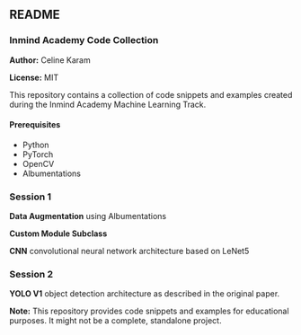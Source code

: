 ## README

### Inmind Academy Code Collection

**Author:** Celine Karam

**License:** MIT

This repository contains a collection of code snippets and examples created during the Inmind Academy Machine Learning Track.

#### Prerequisites
* Python
* PyTorch
* OpenCV
* Albumentations

### Session 1

**Data Augmentation** using Albumentations

**Custom Module Subclass**

**CNN** convolutional neural network architecture based on LeNet5

### Session 2

**YOLO V1** object detection architecture as described in the original paper.

**Note:** This repository provides code snippets and examples for educational purposes. It might not be a complete, standalone project.
